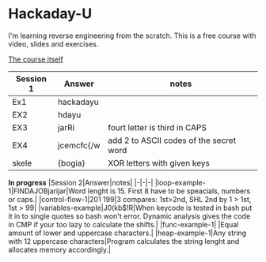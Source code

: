 # Hackaday-U

I'm learning reverse engineering from the scratch. This is a free course with video, slides and exercises. 

[The course itself](https://hackaday.io/course/172292-introduction-to-reverse-engineering-with-ghidra)


|Session 1|Answer|notes|
|-|-|-|
|Ex1|hackadayu||
|EX2|hdayu||
|EX3|jarRi|fourt letter is third in CAPS|
|EX4|jcemcfc{/w|add 2 to ASCII codes of the secret word|
|skele|{bogia}|XOR letters with given keys|


**In progress**
|Session 2|Answer|notes|
|-|-|-|
|loop-example-1|FINDAJOBjarijar|Word lenght is 15. First 8 have to be speacials, numbers or caps.|
|control-flow-1|201 199|3 compares: 1st>2nd, SHL 2nd by 1 > 1st, 1st > 99|
|variables-example|J0(kb$!R|When keycode is tested in bash put it in to single quotes so bash won't error. Dynamic analysis gives the code in CMP if your too lazy to calculate the shifts.|
|func-example-1| |Equal amount of lower and uppercase characters.|
|heap-example-1|Any string with 12 uppercase characters|Program calculates the string lenght and allocates memory accordingly.|



